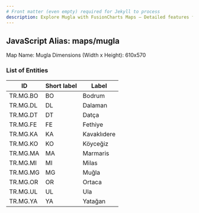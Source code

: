 ```yaml
---
# Front matter (even empty) required for Jekyll to process
description: Explore Mugla with FusionCharts Maps – Detailed features for seamless integration. Try now & enhance your data visualization today! 
---
```


## JavaScript Alias: maps/mugla

Map Name: Mugla
Dimensions (Width x Height): 610x570





### List of Entities

ID | Short label | Label
---|---|---|
TR.MG.BO | BO | Bodrum
TR.MG.DL | DL | Dalaman
TR.MG.DT | DT | Datça
TR.MG.FE | FE | Fethiye
TR.MG.KA | KA | Kavaklıdere
TR.MG.KO | KO | Köyceğiz
TR.MG.MA | MA | Marmaris
TR.MG.MI | MI | Milas
TR.MG.MG | MG | Muğla
TR.MG.OR | OR | Ortaca
TR.MG.UL | UL | Ula
TR.MG.YA | YA | Yatağan